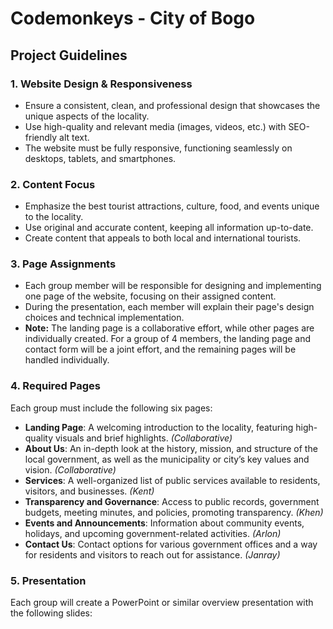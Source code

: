 # Codemonkeys - City of Bogo

## Project Guidelines

### 1. Website Design & Responsiveness
- Ensure a consistent, clean, and professional design that showcases the unique aspects of the locality.
- Use high-quality and relevant media (images, videos, etc.) with SEO-friendly alt text.
- The website must be fully responsive, functioning seamlessly on desktops, tablets, and smartphones.

### 2. Content Focus
- Emphasize the best tourist attractions, culture, food, and events unique to the locality.
- Use original and accurate content, keeping all information up-to-date.
- Create content that appeals to both local and international tourists.

### 3. Page Assignments
- Each group member will be responsible for designing and implementing one page of the website, focusing on their assigned content.
- During the presentation, each member will explain their page's design choices and technical implementation.
- **Note:** The landing page is a collaborative effort, while other pages are individually created. For a group of 4 members, the landing page and contact form will be a joint effort, and the remaining pages will be handled individually.

### 4. Required Pages
Each group must include the following six pages:

- **Landing Page**: A welcoming introduction to the locality, featuring high-quality visuals and brief highlights. *(Collaborative)*
- **About Us**: An in-depth look at the history, mission, and structure of the local government, as well as the municipality or city’s key values and vision. *(Collaborative)*
- **Services**: A well-organized list of public services available to residents, visitors, and businesses. *(Kent)*
- **Transparency and Governance**: Access to public records, government budgets, meeting minutes, and policies, promoting transparency. *(Khen)*
- **Events and Announcements**: Information about community events, holidays, and upcoming government-related activities. *(Arlon)*
- **Contact Us**: Contact options for various government offices and a way for residents and visitors to reach out for assistance. *(Janray)*

### 5. Presentation
Each group will create a PowerPoint or similar overview presentation with the following slides:
